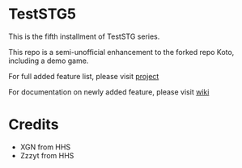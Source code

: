 # TestSTG5
This is the fifth installment of TestSTG series.

This repo is a semi-unofficial enhancement to the forked repo Koto, including a demo game.

For full added feature list, please visit [project](https://github.com/XiaoGeNintendo/TestSTG5/projects/1)

For documentation on newly added feature, please visit [wiki](https://github.com/XiaoGeNintendo/TestSTG5/wiki)
# Credits
- XGN from HHS
- Zzzyt from HHS
